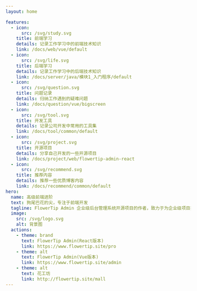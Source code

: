 ```yaml
---
layout: home

features:
  - icon:
      src: /svg/study.svg
    title: 前端学习
    details: 记录工作学习中的前端技术知识
    link: /docs/web/vue/default
  - icon:
      src: /svg/life.svg
    title: 后端学习
    details: 记录工作学习中的后端技术知识
    link: /docs/server/java/模块1_入门程序/default
  - icon: 
      src: /svg/question.svg
    title: 问题记录
    details: 归纳工作遇到的疑难问题
    link: /docs/question/vue/bigscreen
  - icon:
      src: /svg/tool.svg
    title: 开发工具
    details: 记录公司开发中常用的工具集
    link: /docs/tool/common/default
  - icon: 
      src: /svg/project.svg
    title: 开源项目
    details: 分享自己开发的一些开源项目
    link: /docs/project/web/flowertip-admin-react
  - icon:
      src: /svg/recommend.svg
    title: 推荐内容
    details: 推荐一些优质博客内容
    link: /docs/recommend/common/default
hero:
  name: 高级前端进阶
  text: 狗尾巴花的尖，专注于前端开发
  tagline: FlowerTip Admin 企业级后台管理系统开源项目的作者，致力于为企业级项目提供开箱即用的解决方案。
  image:
    src: /svg/logo.svg
    alt: 背景图
  actions:
    - theme: brand
      text: FlowerTip Admin(React版本)
      link: https://www.flowertip.site/pro
    - theme: alt
      text: FlowerTip Admin(Vue版本)
      link: https://www.flowertip.site/admin
    - theme: alt
      text: 花工坊
      link: http://flowertip.site/mall
---
```

